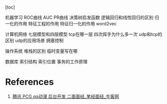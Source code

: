 [toc]


机器学习
ROC曲线 AUC
PR曲线
决策树启发函数
逻辑回归和线性回归的区别
归一化的作用
特征工程的作用
特征归一化的作用
word2vec

计算机网络
七层模型和四层模型
tcp在哪一层
四次挥手为什么多一次
udp和tcp的区别
udp的应用场景
拥塞控制

操作系统
堆栈的区别
临时变量写在哪

数据库
索引结构
索引位置
事务的工作原理

# References
1. [腾讯 PCG qq动漫 后台开发 二面面经_笔经面经_牛客网](https://www.nowcoder.com/discuss/446471)